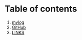 # Table of contents
1. [mylog](TXT/mylog.txt)
2. [GitHub](https://github.com/FBimo/os232)
3. [LINKS](links.md)
